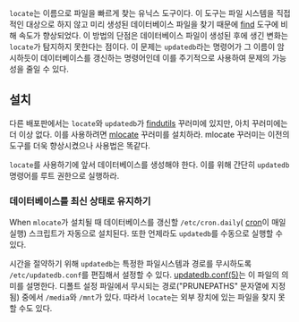 `locate`는 이름으로 파일을 빠르게 찾는 유닉스 도구이다. 이 도구는 파일 시스템을 직접적인 대상으로 하지 않고 미리 생성된 데이터베이스 파일을 찾기 때문에 [find](https://en.wikipedia.org/wiki/Find "wikipedia:Find") 도구에 비해 속도가 향상되었다. 이 방법의 단점은 데이터베이스 파일이 생성된 후에 생긴 변화는`locate`가 탐지하지 못한다는 점이다. 이 문제는 `updatedb`라는 명령어가 그 이름이 암시하듯이 데이터베이스를 갱신하는 명령어인데 이를 주기적으로 사용하여 문제의 가능성을 줄일 수 있다.

## 설치

다른 배포판에서는 `locate`와 `updatedb`가 [findutils](https://www.archlinux.org/packages/?name=findutils) 꾸러미에 있지만, 아치 꾸러미에는 더 이상 없다. 이를 사용하려면 [mlocate](https://www.archlinux.org/packages/?name=mlocate) 꾸러미를 설치하라. mlocate 꾸러미는 이전의 도구를 더욱 향상시켰으나 사용법은 똑같다.

`locate`를 사용하기에 앞서 데이터베이스를 생성해야 한다. 이를 위해 간단히 `updatedb` 명령어를 루트 권한으로 실행하라.

### 데이터베이스를 최신 상태로 유지하기

When `mlocate`가 설치될 때 데이터베이스를 갱신할 `/etc/cron.daily`( [cron](/index.php/Cron "Cron")이 매일 실행) 스크립트가 자동으로 설치된다. 또한 언제라도 `updatedb`를 수동으로 실행할 수 있다.

시간을 절약하기 위해 `updatedb`는 특정한 파일시스템과 경로를 무시하도록 `/etc/updatedb.conf`를 편집해서 설정할 수 있다. [updatedb.conf(5)](https://jlk.fjfi.cvut.cz/arch/manpages/man/updatedb.conf.5)는 이 파일의 의미를 설명한다. 디폴트 설정 파일에서 무시되는 경로("PRUNEPATHS" 문자열에 지정됨) 중에서 `/media`와 `/mnt`가 있다. 따라서 `locate`는 외부 장치에 있는 파일을 찾지 못할 수도 있다.